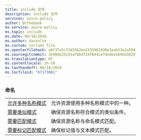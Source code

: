 ```yaml
---
title: include 文件
description: include 文件
services: azure-policy
author: DCtheGeek
ms.service: azure-policy
ms.topic: include
ms.date: 09/18/2018
ms.author: dacoulte
ms.custom: include file
ms.openlocfilehash: a8f37e5c33455b2ee2335981930e3aab53e2a594
ms.sourcegitcommit: 3e98da33c41a7bbd724f644ce7dedee169eb5028
ms.translationtype: HT
ms.contentlocale: zh-CN
ms.lasthandoff: 06/18/2019
ms.locfileid: "67173081"
---
```

### <a name="naming"></a>命名

|  |  |
|---------|---------|
| [允许多种名称模式](../articles/governance/policy/samples/allow-multiple-name-patterns.md) | 允许资源使用多种名称模式中的一种。 |
| [需要类似模式](../articles/governance/policy/samples/enforce-like-pattern.md) | 确保资源名称符合模式的类似条件。 |
| [需要匹配模式](../articles/governance/policy/samples/enforce-match-pattern.md) | 确保资源名称与命名模式匹配。 |
| [需要标记匹配模式](../articles/governance/policy/samples/enforce-tag-match-pattern.md) | 确保标记值与文本模式匹配。 |